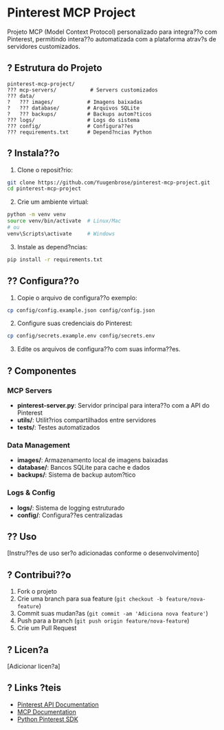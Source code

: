 # Pinterest MCP Project

Projeto MCP (Model Context Protocol) personalizado para integra??o com Pinterest, permitindo intera??o automatizada com a plataforma atrav?s de servidores customizados.

## ? Estrutura do Projeto

```
pinterest-mcp-project/
??? mcp-servers/           # Servers customizados
??? data/
?   ??? images/           # Imagens baixadas
?   ??? database/         # Arquivos SQLite
?   ??? backups/          # Backups autom?ticos
??? logs/                 # Logs do sistema
??? config/               # Configura??es
??? requirements.txt      # Depend?ncias Python
```

## ? Instala??o

1. Clone o reposit?rio:
```bash
git clone https://github.com/Yuugenbrose/pinterest-mcp-project.git
cd pinterest-mcp-project
```

2. Crie um ambiente virtual:
```bash
python -m venv venv
source venv/bin/activate  # Linux/Mac
# ou
venv\Scripts\activate     # Windows
```

3. Instale as depend?ncias:
```bash
pip install -r requirements.txt
```

## ?? Configura??o

1. Copie o arquivo de configura??o exemplo:
```bash
cp config/config.example.json config/config.json
```

2. Configure suas credenciais do Pinterest:
```bash
cp config/secrets.example.env config/secrets.env
```

3. Edite os arquivos de configura??o com suas informa??es.

## ? Componentes

### MCP Servers
- **pinterest-server.py**: Servidor principal para intera??o com a API do Pinterest
- **utils/**: Utilit?rios compartilhados entre servidores
- **tests/**: Testes automatizados

### Data Management
- **images/**: Armazenamento local de imagens baixadas
- **database/**: Bancos SQLite para cache e dados
- **backups/**: Sistema de backup autom?tico

### Logs & Config
- **logs/**: Sistema de logging estruturado
- **config/**: Configura??es centralizadas

## ?? Uso

[Instru??es de uso ser?o adicionadas conforme o desenvolvimento]

## ? Contribui??o

1. Fork o projeto
2. Crie uma branch para sua feature (`git checkout -b feature/nova-feature`)
3. Commit suas mudan?as (`git commit -am 'Adiciona nova feature'`)
4. Push para a branch (`git push origin feature/nova-feature`)
5. Crie um Pull Request

## ? Licen?a

[Adicionar licen?a]

## ? Links ?teis

- [Pinterest API Documentation](https://developers.pinterest.com/)
- [MCP Documentation](https://github.com/modelcontextprotocol)
- [Python Pinterest SDK](https://github.com/pinterest/pinterest-python-sdk)
